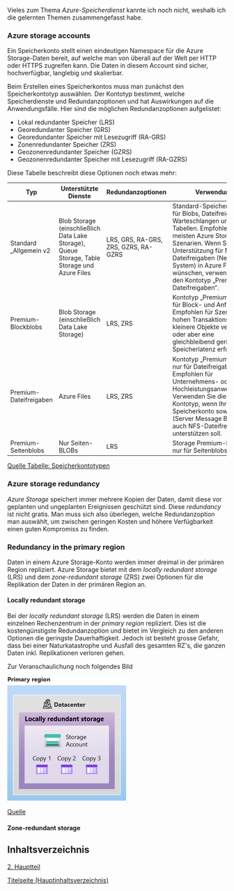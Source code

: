 
Vieles zum Thema *Azure-Speicherdienst* kannte ich noch nicht, weshalb ich die gelernten Themen zusammengefasst habe.

### Azure storage accounts

Ein Speicherkonto stellt einen eindeutigen Namespace für die Azure Storage-Daten bereit, auf welche man von überall auf der Welt per HTTP oder HTTPS zugreifen kann. Die Daten in diesem Account sind sicher, hochverfügbar, langlebig und skalierbar.

Beim Erstellen eines Speicherkontos muss man zunächst den Speicherkontotyp auswählen. Der Kontotyp bestimmt, welche Speicherdienste und Redundanzoptionen und hat Auswirkungen auf die Anwendungsfälle.
Hier sind die möglichen Redundanzoptionen aufgelistet:

- Lokal redundanter Speicher (LRS)
- Georedundanter Speicher (GRS)
- Georedundanter Speicher mit Lesezugriff (RA-GRS)
- Zonenredundanter Speicher (ZRS)
- Geozonenredundanter Speicher (GZRS)
- Geozonenredundanter Speicher mit Lesezugriff (RA-GZRS)

Diese Tabelle beschreibt diese Optionen noch etwas mehr:

| Typ                    | Unterstützte Dienste                                                                          | Redundanzoptionen                    | Verwendung                                                                                                                                                                                                                                                                             |
| ---------------------- | --------------------------------------------------------------------------------------------- | ------------------------------------ | -------------------------------------------------------------------------------------------------------------------------------------------------------------------------------------------------------------------------------------------------------------------------------------- |
| Standard „Allgemein v2 | Blob Storage (einschließlich Data Lake Storage), Queue Storage, Table Storage und Azure Files | LRS, GRS, RA-GRS, ZRS, GZRS, RA-GZRS | Standard-Speicherkontotyp für Blobs, Dateifreigaben, Warteschlangen und Tabellen. Empfohlen für die meisten Azure Storage-Szenarien. Wenn Sie Unterstützung für NFS-Dateifreigaben (Network File System) in Azure Files wünschen, verwenden Sie den Kontotyp „Premium-Dateifreigaben“. |
| Premium-Blockblobs     | Blob Storage (einschließlich Data Lake Storage)                                               | LRS, ZRS                             | Kontotyp „Premium Storage“ für Block- und Anfügeblobs. Empfohlen für Szenarien mit hohen Transaktionsraten, die kleinere Objekte verwenden oder aber eine gleichbleibend geringe Speicherlatenz erfordern.                                                                             |
| Premium-Dateifreigaben | Azure Files                                                                                   | LRS, ZRS                             | Kontotyp „Premium Storage“ nur für Dateifreigaben. Empfohlen für Unternehmens- oder Hochleistungsanwendungen. Verwenden Sie diesen Kontotyp, wenn Ihr Speicherkonto sowohl SMB- (Server Message Block) als auch NFS-Dateifreigaben unterstützen soll.                                  |
|Premium-Seitenblobs|Nur Seiten-BLOBs|LRS|Storage Premium-Kontotyp nur für Seitenblobs.|

[Quelle Tabelle: Speicherkontotypen](../4_Anhang/Quellenangabe.md#Tabelle-der-Kontospeichertypen)

### Azure storage redundancy

*Azure Storage* speichert immer mehrere Kopien der Daten, damit diese vor geplanten und ungeplanten Ereignissen geschützt sind. Diese *redundancy* ist nicht gratis. Man muss sich also überlegen, welche Redundanzoption man auswählt, um zwischen geringen Kosten und höhere Verfügbarkeit einen guten Kompromiss zu finden.

### Redundancy in the primary region

Daten in einem Azure Storage-Konto werden immer dreimal in der primären Region repliziert. Azure Storage bietet mit dem *locally redundant storage* (LRS) und dem *zone-redundant storage* (ZRS) zwei Optionen für die Replikation der Daten in der primären Region an.

#### Locally redundant storage

Bei der *locally redundant storage* (LRS) werden die Daten in einem einzelnen Rechenzentrum in der *primary region* repliziert. Dies ist die kostengünstigste Redundanzoption und bietet im Vergleich zu den anderen Optionen die geringste Dauerhaftigkeit. Jedoch ist besteht grosse Gefahr, dass bei einer Naturkatastrophe und Ausfall des gesamten RZ's, die ganzen Daten inkl. Replikationen verloren gehen.

Zur Veranschaulichung noch folgendes Bild

![Locally redunancy](../ressources/locally-redundant-storage.png)

[Quelle](../4_Anhang/Quellenangabe.md#Locally-redundancy)

#### Zone-redundant storage




## Inhaltsverzeichnis

[2. Hauptteil](./README.md)

[Titelseite (Hauptinhaltsverzeichnis)](../README.md)
